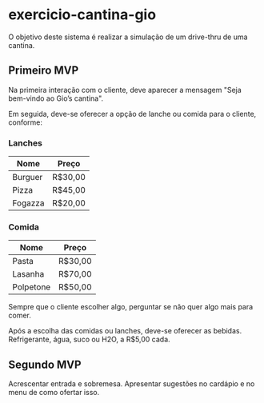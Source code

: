 # exercicio-cantina-gio

O objetivo deste sistema é realizar a simulação de um drive-thru de uma cantina.

## Primeiro MVP

Na primeira interação com o cliente, deve aparecer a mensagem "Seja bem-vindo ao Gio’s cantina".

Em seguida, deve-se oferecer a opção de lanche ou comida para o cliente, conforme:

### Lanches

| Nome    | Preço    |
| ------- | -------- |
| Burguer | R$30,00  |
| Pizza   | R$45,00  |
| Fogazza | R$20,00  |

### Comida

| Nome      | Preço    |
| --------- | -------- |
| Pasta     | R$30,00  |
| Lasanha   | R$70,00  |
| Polpetone | R$50,00  |

Sempre que o cliente escolher algo, perguntar se não quer algo mais para comer.

Após a escolha das comidas ou lanches, deve-se oferecer as bebidas. Refrigerante, água, suco ou 
H2O, a R$5,00 cada.

## Segundo MVP

Acrescentar entrada e sobremesa. Apresentar sugestões no cardápio e no menu de como ofertar isso.
